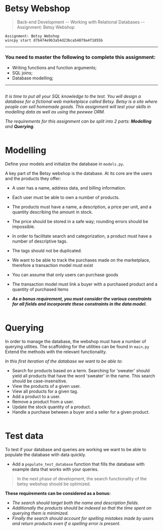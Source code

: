 # Betsy Webshop
> Back-end Development -- Working with Relational Databases -- Assignment: Betsy Webshop

```
Assignment: Betsy Webshop
wincpy start d7b474e9b3a54d23bca54879a4f1855b
```
---
### You need to master the following to complete this assignment:

* Writing functions and function arguments;
* SQL joins;
* Database modelling;
---
``` 
```
_It is time to put all your SQL knowledge to the test. You will design a database for a fictional web marketplace called Betsy. Betsy is a site where people can sell homemade goods. This assignment will test your skills in modelling data as well as using the peewee ORM._

_The requirements for this assignment can be split into 2 parts: 
**Modelling** and **Querying**._
```
```
# Modelling
Define your models and initialize the database in ```models.py```.

A key part of the Betsy webshop is the database. At its core are the users and the products they offer:

* A user has a name, address data, and billing information.
* Each user must be able to own a number of products.
* The products must have a name, a description, a price per unit, and a quantity describing the amount in stock.
* The price should be stored in a safe way; rounding errors should be impossible.
* In order to facilitate search and categorization, a product must have a number of descriptive tags.
* The tags should not be duplicated.
* We want to be able to track the purchases made on the marketplace, therefore a transaction model must exist
* You can assume that only users can purchase goods
* The transaction model must link a buyer with a purchased product and a quantity of purchased items

* **_As a bonus requirement, you must consider the various constraints for all fields and incorporate these constraints in the data model._**
```
```
# Querying
In order to manage the database, the webshop must have a number of querying utlities. The scaffolding for the utilities can be found in ```main.py``` Extend the methods with the relevant functionality.

_In this first iteration of the database we want to be able to:_

* Search for products based on a term. Searching for 'sweater' should yield all products that have the word 'sweater' in the name. This search should be case-insensitive.
* View the products of a given user.
* View all products for a given tag.
* Add a product to a user.
* Remove a product from a user.
* Update the stock quantity of a product.
* Handle a purchase between a buyer and a seller for a given product.
```
```
# Test data
To test if your database and queries are working we want to be able to populate the database with data quickly.

* Add a ```populate_test_database``` function that fills the database with example data that works with your queries.

> In the next phase of development, the search functionality of the betsy webshop should be optimized.

**These requirements can be considered as a bonus:**

* _The search should target both the name and description fields._
* _Additionally the products should be indexed so that the time spent on querying them is minimized._
* _Finally the search should account for spelling mistakes made by users and return products even if a spelling error is present._
